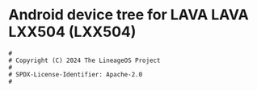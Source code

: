 # Android device tree for LAVA LAVA LXX504 (LXX504)

```
#
# Copyright (C) 2024 The LineageOS Project
#
# SPDX-License-Identifier: Apache-2.0
#
```
